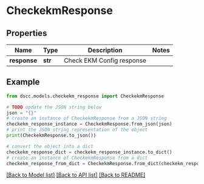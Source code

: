 # CheckekmResponse


## Properties

Name | Type | Description | Notes
------------ | ------------- | ------------- | -------------
**response** | **str** | Check EKM Config response | 

## Example

```python
from dscc.models.checkekm_response import CheckekmResponse

# TODO update the JSON string below
json = "{}"
# create an instance of CheckekmResponse from a JSON string
checkekm_response_instance = CheckekmResponse.from_json(json)
# print the JSON string representation of the object
print(CheckekmResponse.to_json())

# convert the object into a dict
checkekm_response_dict = checkekm_response_instance.to_dict()
# create an instance of CheckekmResponse from a dict
checkekm_response_from_dict = CheckekmResponse.from_dict(checkekm_response_dict)
```
[[Back to Model list]](../README.md#documentation-for-models) [[Back to API list]](../README.md#documentation-for-api-endpoints) [[Back to README]](../README.md)


